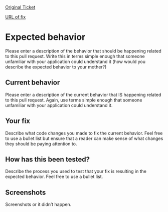[Original Ticket](#)

[URL of fix](#)

# Expected behavior
Please enter a description of the behavior that should be happening related to this pull request. Write this in terms simple enough that someone unfamiliar with your application could understand it (how would you describe the expected behavior to your mother?)

## Current behavior
Please enter a description of the current behavior that IS happening related to this pull request. Again, use terms simple enough that someone unfamiliar with your application could understand it.

## Your fix
Describe what code changes you made to fix the current behavior. Feel free to use a bullet list but ensure that a reader can make sense of what changes they should be paying attention to. 

## How has this been tested?
Describe the process you used to test that your fix is resulting in the expected behavior. Feel free to use a bullet list.

## Screenshots
Screenshots or it didn’t happen.
